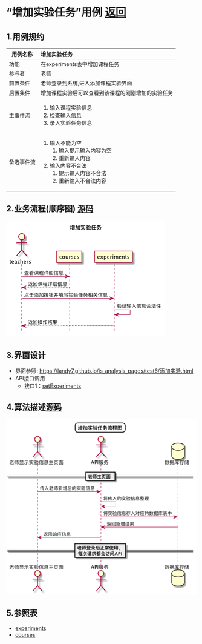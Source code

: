 # “增加实验任务”用例 [返回](../README.md)

## 1.用例规约

|用例名称|增加实验任务|
|-------|:-------------|
|功能|在experiments表中增加课程任务|
|参与者|老师|
|前置条件|老师登录到系统,进入添加课程实验界面|
|后置条件|增加课程实验后可以查看到该课程的刚刚增加的实验任务|
|主事件流|<ol><li>输入课程实验信息</li><li>检查输入信息</li><li>录入实验任务信息</li></ol>|
|备选事件流|<ol><li>输入不能为空<ol><li>输入提示输入内容为空</li><li>重新输入内容</li></ol></li><li>输入内容不合法<ol><li>提示输入内容不合法</li><li>重新输入不合法内容</li></ol></li></ol>|



## 2.业务流程(顺序图) [源码](../sequence/增加实验任务.md)
![增加实验任务](/out/test6/sequence/增加实验任务/增加实验任务.png)

## 3.界面设计
- 界面参照: https://landy7.github.io/is_analysis_pages/test6/添加实验.html
- API接口调用
    - 接口1：[setExperiments](../接口/setExperiments.md)
## 4.算法描述[源码](../sequence/增加实验任务1.md)
![增加实验任务](/out/test6/sequence/增加实验任务1/增加实验任务1.png)


## 5.参照表
- [experiments](../数据库设计.md/#experiments)
- [courses](../数据库设计.md/#courses)